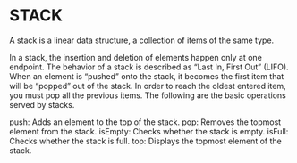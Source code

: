 # STACK
A stack is a linear data structure, a collection of items of the same type.

In a stack, the insertion and deletion of elements happen only at one endpoint. The behavior of a stack is described as “Last In, First Out” (LIFO). When an element is “pushed” onto the stack, it becomes the first item that will be “popped” out of the stack. In order to reach the oldest entered item, you must pop all the previous items.
The following are the basic operations served by stacks.

push: Adds an element to the top of the stack.
pop: Removes the topmost element from the stack.
isEmpty: Checks whether the stack is empty.
isFull: Checks whether the stack is full.
top: Displays the topmost element of the stack.
